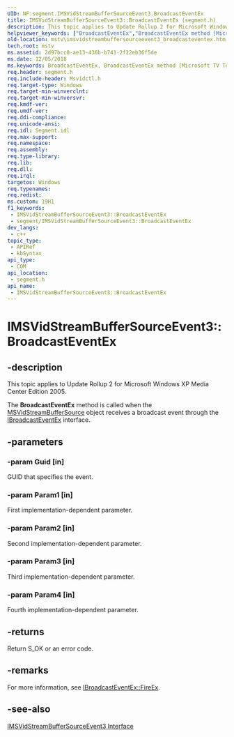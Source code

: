 ```yaml
---
UID: NF:segment.IMSVidStreamBufferSourceEvent3.BroadcastEventEx
title: IMSVidStreamBufferSourceEvent3::BroadcastEventEx (segment.h)
description: This topic applies to Update Rollup 2 for Microsoft Windows XP Media Center Edition 2005.
helpviewer_keywords: ["BroadcastEventEx","BroadcastEventEx method [Microsoft TV Technologies]","BroadcastEventEx method [Microsoft TV Technologies]","IMSVidStreamBufferSourceEvent3 interface","IMSVidStreamBufferSourceEvent3 interface [Microsoft TV Technologies]","BroadcastEventEx method","IMSVidStreamBufferSourceEvent3.BroadcastEventEx","IMSVidStreamBufferSourceEvent3::BroadcastEventEx","IMSVidStreamBufferSourceEvent3BroadcastEventEx","mstv.imsvidstreambuffersourceevent3_broadcasteventex","segment/IMSVidStreamBufferSourceEvent3::BroadcastEventEx"]
old-location: mstv\imsvidstreambuffersourceevent3_broadcasteventex.htm
tech.root: mstv
ms.assetid: 2d97bcc0-ae13-436b-b741-2f22eb36f5de
ms.date: 12/05/2018
ms.keywords: BroadcastEventEx, BroadcastEventEx method [Microsoft TV Technologies], BroadcastEventEx method [Microsoft TV Technologies],IMSVidStreamBufferSourceEvent3 interface, IMSVidStreamBufferSourceEvent3 interface [Microsoft TV Technologies],BroadcastEventEx method, IMSVidStreamBufferSourceEvent3.BroadcastEventEx, IMSVidStreamBufferSourceEvent3::BroadcastEventEx, IMSVidStreamBufferSourceEvent3BroadcastEventEx, mstv.imsvidstreambuffersourceevent3_broadcasteventex, segment/IMSVidStreamBufferSourceEvent3::BroadcastEventEx
req.header: segment.h
req.include-header: Msvidctl.h
req.target-type: Windows
req.target-min-winverclnt: 
req.target-min-winversvr: 
req.kmdf-ver: 
req.umdf-ver: 
req.ddi-compliance: 
req.unicode-ansi: 
req.idl: Segment.idl
req.max-support: 
req.namespace: 
req.assembly: 
req.type-library: 
req.lib: 
req.dll: 
req.irql: 
targetos: Windows
req.typenames: 
req.redist: 
ms.custom: 19H1
f1_keywords:
 - IMSVidStreamBufferSourceEvent3::BroadcastEventEx
 - segment/IMSVidStreamBufferSourceEvent3::BroadcastEventEx
dev_langs:
 - c++
topic_type:
 - APIRef
 - kbSyntax
api_type:
 - COM
api_location:
 - segment.h
api_name:
 - IMSVidStreamBufferSourceEvent3::BroadcastEventEx
---
```


# IMSVidStreamBufferSourceEvent3::BroadcastEventEx


## -description

This topic applies to Update Rollup 2 for Microsoft Windows XP Media Center Edition 2005.
        



The <b>BroadcastEventEx</b> method is called when the <a href="/previous-versions/windows/desktop/legacy/dd695136(v=vs.85)">MSVidStreamBufferSource</a> object receives a broadcast event through the <a href="/previous-versions/windows/desktop/api/tuner/nn-tuner-ibroadcasteventex">IBroadcastEventEx</a> interface.

## -parameters

### -param Guid [in]

GUID that specifies the event.

### -param Param1 [in]

First implementation-dependent parameter.

### -param Param2 [in]

Second implementation-dependent parameter.

### -param Param3 [in]

Third implementation-dependent parameter.

### -param Param4 [in]

Fourth implementation-dependent parameter.

## -returns

Return S_OK or an error code.

## -remarks

For more information, see <a href="/previous-versions/windows/desktop/api/tuner/nf-tuner-ibroadcasteventex-fireex">IBroadcastEventEx::FireEx</a>.

## -see-also

<a href="/windows/desktop/api/segment/nn-segment-imsvidstreambuffersourceevent3">IMSVidStreamBufferSourceEvent3 Interface</a>

